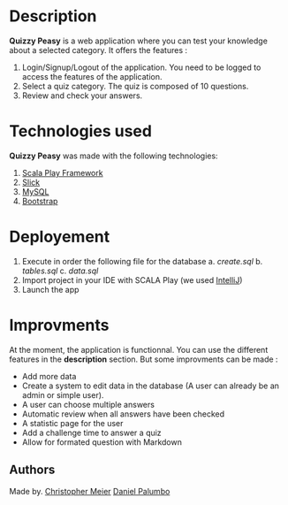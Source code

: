 # Description

**Quizzy Peasy** is a web application where you can test your knowledge about a selected category. It offers the features :

1. Login/Signup/Logout of the application. You need to be logged to access the features of the application.
2. Select a quiz category. The quiz is composed of 10 questions.
3. Review and check your answers.

# Technologies used

**Quizzy Peasy** was made with the following technologies:

1. [Scala Play Framework](https://playframework.com/)
2. [Slick](http://slick.lightbend.com/)
3. [MySQL](https://dev.mysql.com/doc/)
4. [Bootstrap](http://getbootstrap.com/)

# Deployement

1. Execute in order the following file for the database
  a. *create.sql*
  b. *tables.sql*
  c. *data.sql*
2. Import project in your IDE with SCALA Play (we used [IntelliJ](https://www.jetbrains.com/idea/))
3. Launch the app

# Improvments

At the moment, the application is functionnal. You can use the different features in the **description** section. But some improvments can be made :

* Add more data
* Create a system to edit data in the database (A user can already be an admin or simple user).
* A user can choose multiple answers
* Automatic review when all answers have been checked
* A statistic page for the user
* Add a challenge time to answer a quiz
* Allow for formated question with Markdown

## Authors
Made by.
[Christopher Meier](https://github.com/c-meier)
[Daniel Palumbo](https://github.com/danpa32)
